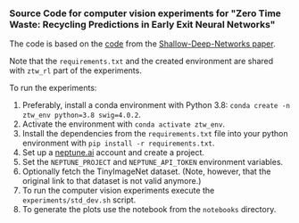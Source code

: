### Source Code for computer vision experiments for "Zero Time Waste: Recycling Predictions in Early Exit Neural Networks"

The code is based on
the [code](https://github.com/yigitcankaya/Shallow-Deep-Networks) from
the [Shallow-Deep-Networks paper](https://arxiv.org/abs/1810.07052).

Note that the `requirements.txt` and the created environment are shared with `ztw_rl` part of the experiments. 

To run the experiments:
1. Preferably, install a conda environment with Python 3.8: `conda create -n ztw_env python=3.8 swig=4.0.2`.
2. Activate the environment with `conda activate ztw_env`.
3. Install the dependencies from the `requirements.txt` file into your python environment
   with `pip install -r requirements.txt`.
4. Set up a [neptune.ai](https://neptune.ai/) account and create a project.
5. Set the `NEPTUNE_PROJECT` and `NEPTUNE_API_TOKEN` environment variables.
6. Optionally fetch the TinyImageNet dataset. (Note, however, that the original link to that dataset is not valid
   anymore.)
7. To run the computer vision experiments execute the `experiments/std_dev.sh` script.
8. To generate the plots use the notebook from the `notebooks` directory.
